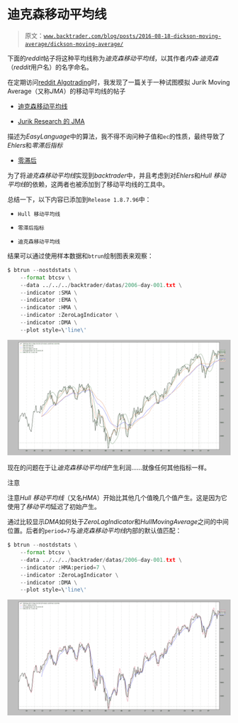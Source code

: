 # 迪克森移动平均线

> 原文：[`www.backtrader.com/blog/posts/2016-08-18-dickson-moving-average/dickson-moving-average/`](https://www.backtrader.com/blog/posts/2016-08-18-dickson-moving-average/dickson-moving-average/)

下面的*reddit*帖子将这种平均线称为*迪克森移动平均线*，以其作者*内森·迪克森*（*reddit*用户名）的名字命名。

在定期访问[reddit Algotrading](https://www.reddit.com/r/algotrading/)时，我发现了一篇关于一种试图模拟 Jurik Moving Average（又称*JMA*）的移动平均线的帖子

+   [迪克森移动平均线](https://www.reddit.com/r/algotrading/comments/4xj3vh/dickson_moving_average/)

+   [Jurik Research 的 JMA](http://www.jurikres.com/catalog1/ms_ama.htm)

描述为*EasyLanguage*中的算法，我不得不询问种子值和`ec`的性质，最终导致了*Ehlers*和*零滞后指标*

+   [零滞后](http://www.mesasoftware.com/papers/ZeroLag.pdf)

为了将*迪克森移动平均线*实现到*backtrader*中，并且考虑到对*Ehlers*和*Hull 移动平均线*的依赖，这两者也被添加到了移动平均线的工具中。

总结一下，以下内容已添加到`Release 1.8.7.96`中：

+   `Hull 移动平均线`

+   `零滞后指标`

+   `迪克森移动平均线`

结果可以通过使用样本数据和`btrun`绘制图表来观察：

```py
$ btrun --nostdstats \
    --format btcsv \
    --data ../../../backtrader/datas/2006-day-001.txt \
    --indicator :SMA \
    --indicator :EMA \
    --indicator :HMA \
    --indicator :ZeroLagIndicator \
    --indicator :DMA \
    --plot style=\'line\'
```

![image](img/6e038c70644378e5a556d5c06b6d6192.png)

现在的问题在于让*迪克森移动平均线*产生利润……就像任何其他指标一样。

注意

注意*Hull 移动平均线*（又名*HMA*）开始比其他几个值晚几个值产生。这是因为它使用了*移动平均*延迟了初始产生。

通过比较显示*DMA*如何处于*ZeroLagIndicator*和*HullMovingAverage*之间的中间位置。后者的`period=7`与*迪克森移动平均线*内部的默认值匹配：

```py
$ btrun --nostdstats \
    --format btcsv \
    --data ../../../backtrader/datas/2006-day-001.txt \
    --indicator :HMA:period=7 \
    --indicator :ZeroLagIndicator \
    --indicator :DMA \
    --plot style=\'line\'
```

![image](img/d67d125f4397f67fac3ef1b29301f55a.png)

